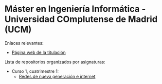 # Máster en Ingeniería Informática - Universidad COmplutense de Madrid (UCM)

Enlaces relevantes:

- [Página web de la titulación](https://informatica.ucm.es/master-en-ingenieria-informatica)

Lista de repositorios organizados por asignaturas:

- Curso 1, cuatrimestre 1:
  - [Redes de nueva generación e internet](https://github.com/MarioInf-Master-CompuerScience-UCM/Redes-De-Nueva-Generacion)